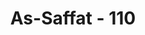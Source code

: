 ---
title: "As-Saffat - 110"
no: 110
arabic_no: ١١٠
ayah: كَذٰلِكَ نَجْزِى الْمُحْسِنِيْنَ
translation: "Demikianlah Kami memberi balasan kepada orang-orang yang berbuat baik."
tafsir: "Ayat-ayat ini menerangkan bahwa umat manusia dari berbagai agama (samawi) dan golongan mencintai Nabi Ibrahim sepanjang masa. Penganut agama Yahudi, Nasrani, dan Islam menghormatinya dan memuji namanya, bahkan kaum musyrik Arab mengakui bahwa agama mereka juga mengikuti agama Islam (Ibrahim).\n\nDemikianlah Allah memenuhi permohonan Nabi Ibrahim ketika berdoa: \n\nDan jadikanlah aku buah tutur yang baik bagi orang-orang (yang datang) kemudian, dan jadikanlah aku termasuk orang yang mewarisi surga yang penuh kenikmatan. (asy-Syu'ara'/26: 84-85)\n\nKemudian Allah memberikan penghargaan kepada Ibrahim bahwa Dia memberikan salam sejahtera kepadanya. Salam sejahtera untuk Ibrahim ini terus hidup di tengah-tengah umat manusia bahkan juga di kalangan malaikat. Dengan demikian, ada tiga pahala yang telah dianugerahkan Allah kepadanya, yaitu seekor kambing besar yang didatangkan kepadanya sebagai ganti dari anaknya, pengabadian yang memberi keharuman namanya sepanjang masa, dan ucapan salam sejahtera dari Tuhan dan manusia. Begitulah Allah memberikan ganjaran kepada hamba-hamba-Nya yang berbuat kebaikan. Semua ganjaran itu sebagai imbalan ketaatannya melaksanakan perintah Allah.\n\nIbrahim mencapai prestasi yang tinggi itu karena dorongan iman yang kuat dan keikhlasan ibadahnya kepada Allah sehingga dia termasuk hamba-hamba-Nya yang beriman."
---